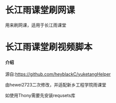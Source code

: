 # 长江雨课堂刷网课
用来刷网课，适用于长江雨课堂
# 长江雨课堂刷视频脚本

#### 介绍

源自:https://github.com/heyblackC/yuketangHelper

由hewei2723二次修改，并适配新乡工程学院雨课堂

如使用Thony需要先安装requsets库
